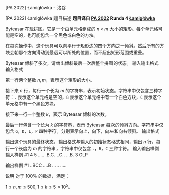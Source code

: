 



[PA 2022] Łamigłówka - 洛谷














[PA 2022] Łamigłówka
题目描述
**题目译自 [PA 2022](https://sio2.mimuw.edu.pl/c/pa-2022-1/dashboard/) Runda 4 [Łamigłówka](https://sio2.mimuw.edu.pl/c/pa-2022-1/p/lam/)**

Byteasar 在玩拼图。它是一个由单元格组成的 $n\times m$ 大小的矩形。每个单元格可能是空的，也可能包含一个黑色或白色的方块。

在每次操作中，这个玩具可以向平行于矩形边的四个方向之一倾斜。然后所有的方块会朝那个方向滑动到最远可以所处的位置，而不超出矩形范围或重叠。

Byteasar 倾斜了多次，请给出倾斜最后一次后整个拼图的状态。
输入输出格式
输入格式

第一行两个整数 $n,m$，表示这个矩形的大小。

接下来 $n$ 行，每行一个长为 $m$ 的字符串，表示初始状态。字符串中仅包含三种字符：`.` 表示这个单元格是空的，`B` 表示这个单元格中有一个白色方块，`C` 表示这个单元格中有一个黑色方块。

接下来一行一个整数 $k$，表示 Byteasar 倾斜的次数。

最后一行包含一个长为 $k$ 的字符串，表示 Byteasar 每次的倾斜方向。字符串中仅包含 `G`，`D`，`L`，`P` 四种字符，分别表示向上，向下，向左和向右倾斜。
输出格式

输出这个玩具的最终状态，输出格式与输入的初始状态格式相同，输出 $n$ 行，每行一个长度为 $m$ 的字符串，字符串中仅包含 `.`，`B`，`C` 三种字符。
输入输出样例
输入样例 #1
4 5
.....
.B.C.
..C..
...B.
3
GLP

输出样例 #1
..BCC
....B
.....
.....

说明
对于 $100\%$ 的数据，满足：

$1\le n,m\le 500, 1\le k\le 5 \times 10 ^ 5$。 






